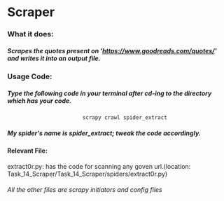 # Scraper

### What it does:
##### Scrapes the quotes present on 'https://www.goodreads.com/quotes/' and writes it into an output file.
### Usage Code:
##### Type the following code in your terminal after cd-ing to the directory which has your code.
                            scrapy crawl spider_extract
##### My spider's name is spider_extract; tweak the code accordingly.


#### Relevant File:
extract0r.py: has the code for scanning any goven url.(location: Task_14_Scraper/Task_14_Scraper/spiders/extract0r.py)
###### All the other files are scrapy initiators and config files
